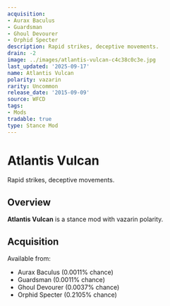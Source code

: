 ```yaml
---
acquisition:
- Aurax Baculus
- Guardsman
- Ghoul Devourer
- Orphid Specter
description: Rapid strikes, deceptive movements.
drain: -2
image: ../images/atlantis-vulcan-c4c38c0c3e.jpg
last_updated: '2025-09-17'
name: Atlantis Vulcan
polarity: vazarin
rarity: Uncommon
release_date: '2015-09-09'
source: WFCD
tags:
- Mods
tradable: true
type: Stance Mod
---
```


# Atlantis Vulcan

Rapid strikes, deceptive movements.

## Overview

**Atlantis Vulcan** is a stance mod with vazarin polarity.

## Acquisition

Available from:
- Aurax Baculus (0.0011% chance)
- Guardsman (0.0011% chance)
- Ghoul Devourer (0.0037% chance)
- Orphid Specter (0.2105% chance)

